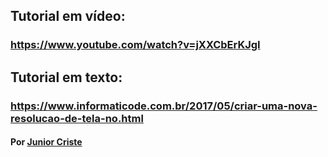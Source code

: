 
## Tutorial em vídeo:
### https://www.youtube.com/watch?v=jXXCbErKJgI

## Tutorial em texto: 
### https://www.informaticode.com.br/2017/05/criar-uma-nova-resolucao-de-tela-no.html


#### Por <a href="https://github.com/JuniorCriste/">Junior Criste</a>
